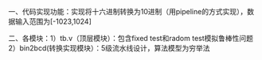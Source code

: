 一、代码实现功能：实现将十六进制转换为10进制（用pipeline的方式实现），数据输入范围为[-1023,1024]

二、各模块：1）tb.v（顶层模块）：包含fixed test和radom test模拟鲁棒性问题
           2）bin2bcd(转换实现模块）：5级流水线设计，算法模型为穷举法
